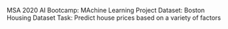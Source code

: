 MSA 2020 AI Bootcamp: MAchine Learning Project
Dataset: Boston Housing Dataset
Task: Predict house prices based on a variety of factors

